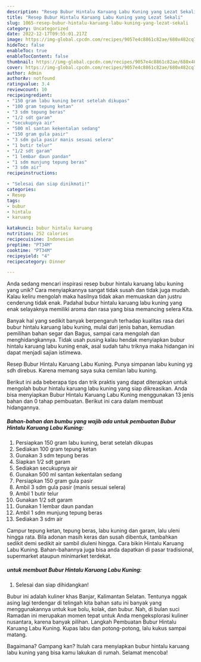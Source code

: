 ```yaml
---
description: "Resep Bubur Hintalu Karuang Labu Kuning yang Lezat Sekali"
title: "Resep Bubur Hintalu Karuang Labu Kuning yang Lezat Sekali"
slug: 1065-resep-bubur-hintalu-karuang-labu-kuning-yang-lezat-sekali
category: Uncategorized
date: 2022-12-17T09:55:01.217Z
image: https://img-global.cpcdn.com/recipes/9057e4c8861c82ae/680x482cq70/bubur-hintalu-karuang-labu-kuning-foto-resep-utama.jpg
hideToc: false
enableToc: true
enableTocContent: false
thumbnail: https://img-global.cpcdn.com/recipes/9057e4c8861c82ae/680x482cq70/bubur-hintalu-karuang-labu-kuning-foto-resep-utama.jpg
cover: https://img-global.cpcdn.com/recipes/9057e4c8861c82ae/680x482cq70/bubur-hintalu-karuang-labu-kuning-foto-resep-utama.jpg
author: Admin
authorAv: notfound
ratingvalue: 3.4
reviewcount: 10
recipeingredient:
- "150 gram labu kuning berat setelah dikupas"
- "100 gram tepung ketan"
- "3 sdm tepung beras"
- "1/2 sdt garam"
- "secukupnya air"
- "500 ml santan kekentalan sedang"
- "150 gram gula pasir"
- "3 sdm gula pasir manis sesuai selera"
- "1 butir telur"
- "1/2 sdt garam"
- "1 lembar daun pandan"
- "1 sdm munjung tepung beras"
- "3 sdm air"
recipeinstructions:

- "Selesai dan siap dinikmati!"
categories:
- Resep
tags:
- bubur
- hintalu
- karuang

katakunci: bubur hintalu karuang 
nutrition: 252 calories
recipecuisine: Indonesian
preptime: "PT34M"
cooktime: "PT34M"
recipeyield: "4"
recipecategory: Dinner

---
```





Anda sedang mencari inspirasi resep bubur hintalu karuang labu kuning yang unik? Cara menyiapkannya sangat tidak susah dan tidak juga mudah. Kalau keliru mengolah maka hasilnya tidak akan memuaskan dan justru cenderung tidak enak. Padahal bubur hintalu karuang labu kuning yang enak selayaknya memiliki aroma dan rasa yang bisa memancing selera Kita.





Banyak hal yang sedikit banyak berpengaruh terhadap kualitas rasa dari bubur hintalu karuang labu kuning, mulai dari jenis bahan, kemudian pemilihan bahan segar dan Bagus, sampai cara mengolah dan menghidangkannya. Tidak usah pusing kalau hendak menyiapkan bubur hintalu karuang labu kuning enak,      asal sudah tahu triknya maka hidangan ini dapat menjadi sajian istimewa.














Resep Bubur Hintalu Karuang Labu Kuning. Punya simpanan labu kuning yg sdh direbus. Karena memang saya suka cemilan labu kuning.






Berikut ini ada beberapa tips dan trik praktis yang dapat diterapkan untuk mengolah bubur hintalu karuang labu kuning yang siap dikreasikan. Anda bisa menyiapkan Bubur Hintalu Karuang Labu Kuning menggunakan 13 jenis bahan dan 0 tahap pembuatan. Berikut ini cara dalam membuat hidangannya.

<!--inarticleads1-->

##### Bahan-bahan dan bumbu yang wajib ada untuk pembuatan Bubur Hintalu Karuang Labu Kuning:

1. Persiapkan 150 gram labu kuning, berat setelah dikupas
1. Sediakan 100 gram tepung ketan
1. Gunakan 3 sdm tepung beras
1. Siapkan 1/2 sdt garam
1. Sediakan secukupnya air
1. Gunakan 500 ml santan kekentalan sedang
1. Persiapkan 150 gram gula pasir
1. Ambil 3 sdm gula pasir (manis sesuai selera)
1. Ambil 1 butir telur
1. Gunakan 1/2 sdt garam
1. Gunakan 1 lembar daun pandan
1. Ambil 1 sdm munjung tepung beras
1. Sediakan 3 sdm air


Campur tepung ketan, tepung beras, labu kuning dan garam, lalu uleni hingga rata. Bila adonan masih keras dan susah dibentuk, tambahkan sedikit demi sedikit air sambil diuleni hingga. Cara bikin Hintalu Karuang Labu Kuning. Bahan-bahannya juga bisa anda dapatkan di pasar tradisional, supermarket ataupun minimarket terdekat. 

<!--inarticleads2-->

#####  untuk membuat Bubur Hintalu Karuang Labu Kuning:


1. Selesai dan siap dihidangkan!

Bubur ini adalah kuliner khas Banjar, Kalimantan Selatan. Tentunya nggak asing lagi terdengar di telingah kita bahan satu ini banyak yang menggunakannya untuk kue bolu, kolak, dan bubur. Nah, di bulan suci Ramadan ini merupakan momen tepat untuk Anda mengeksplorasi kuliner nusantara, karena banyak pilihan. Langkah Pembuatan Bubur Hintalu Karuang Labu Kuning. Kupas labu dan potong-potong, lalu kukus sampai matang. 

Bagaimana? Gampang kan? Itulah cara menyiapkan bubur hintalu karuang labu kuning yang bisa kamu lakukan di rumah. Selamat mencoba!
